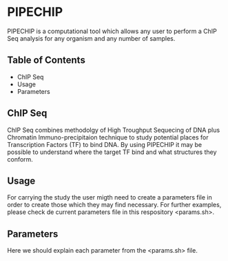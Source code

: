 # PIPECHIP
PIPECHIP is a computational tool which allows any user to perform a ChIP Seq analysis for any organism and any number of samples.

## Table of Contents
- ChIP Seq
- Usage
- Parameters

## ChIP Seq
ChIP Seq combines methodolgy of High Troughput Sequecing of DNA plus Chromatin Immuno-precipitaion technique to study potential places for Transcription Factors (TF) to bind DNA. By using PIPECHIP it may be possible to understand where the target TF bind and what structures they conform.

## Usage
For carrying the study the user migth need to create a parameters file in order to create those which they may find necessary. For further examples, please check de current parameters file in this respository <params.sh>.

## Parameters
Here we should explain each parameter from the <params.sh> file.
